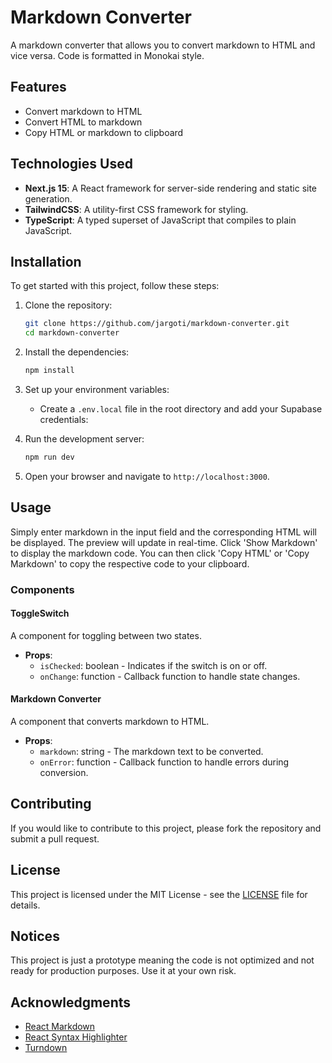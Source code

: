 # Markdown Converter

A markdown converter that allows you to convert markdown to HTML and vice versa. Code is formatted in Monokai style.

## Features

- Convert markdown to HTML
- Convert HTML to markdown
- Copy HTML or markdown to clipboard

## Technologies Used

- **Next.js 15**: A React framework for server-side rendering and static site generation.
- **TailwindCSS**: A utility-first CSS framework for styling.
- **TypeScript**: A typed superset of JavaScript that compiles to plain JavaScript.

## Installation

To get started with this project, follow these steps:

1. Clone the repository:
   ```bash
   git clone https://github.com/jargoti/markdown-converter.git
   cd markdown-converter
   ```

2. Install the dependencies:
   ```bash
   npm install
   ```

3. Set up your environment variables:
   - Create a `.env.local` file in the root directory and add your Supabase credentials:

4. Run the development server:
   ```bash
   npm run dev
   ```

5. Open your browser and navigate to `http://localhost:3000`.

## Usage

Simply enter markdown in the input field and the corresponding HTML will be displayed. The preview will update in real-time. Click 'Show Markdown' to display the markdown code. You can then click 'Copy HTML' or 'Copy Markdown' to copy the respective code to your clipboard.

### Components

#### ToggleSwitch

A component for toggling between two states. 

- **Props**:
  - `isChecked`: boolean - Indicates if the switch is on or off.
  - `onChange`: function - Callback function to handle state changes.

#### Markdown Converter

A component that converts markdown to HTML.

- **Props**:
  - `markdown`: string - The markdown text to be converted.
  - `onError`: function - Callback function to handle errors during conversion.

## Contributing

If you would like to contribute to this project, please fork the repository and submit a pull request.

## License

This project is licensed under the MIT License - see the [LICENSE](LICENSE) file for details.

## Notices

This project is just a prototype meaning the code is not optimized and not ready for production purposes. Use it at your own risk.

## Acknowledgments

- [React Markdown](https://github.com/remarkjs/react-markdown)
- [React Syntax Highlighter](https://github.com/conorhastings/react-syntax-highlighter)
- [Turndown](https://github.com/domchristie/turndown)
